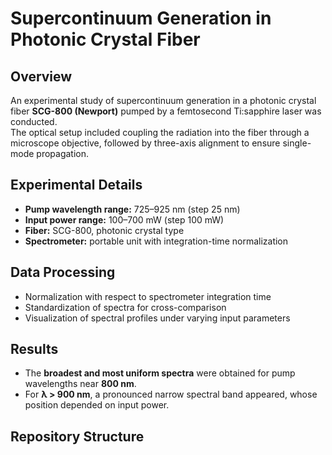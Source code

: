 
# Supercontinuum Generation in Photonic Crystal Fiber

## Overview
An experimental study of supercontinuum generation in a photonic crystal fiber **SCG-800 (Newport)** pumped by a femtosecond Ti:sapphire laser was conducted.  
The optical setup included coupling the radiation into the fiber through a microscope objective, followed by three-axis alignment to ensure single-mode propagation.

## Experimental Details
- **Pump wavelength range:** 725–925 nm (step 25 nm)  
- **Input power range:** 100–700 mW (step 100 mW)  
- **Fiber:** SCG-800, photonic crystal type  
- **Spectrometer:** portable unit with integration-time normalization  

## Data Processing
- Normalization with respect to spectrometer integration time  
- Standardization of spectra for cross-comparison  
- Visualization of spectral profiles under varying input parameters  

## Results
- The **broadest and most uniform spectra** were obtained for pump wavelengths near **800 nm**.  
- For **λ > 900 nm**, a pronounced narrow spectral band appeared, whose position depended on input power.  

## Repository Structure

